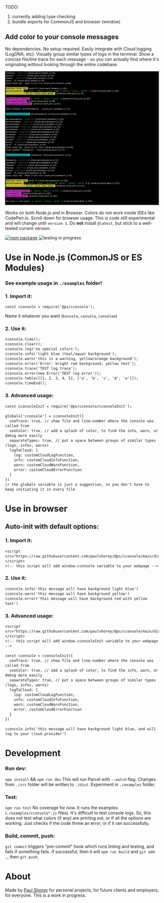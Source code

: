 TODO: 
1. currently adding type checking
2. bundle exports for CommonJS and browser (window)

## Add color to your console messages

No dependencies. No setup required. Easily integrate with Cloud logging (LogDNA, etc). Visually group similar types of logs in the terminal. Show a concise file/line trace for each message - so you can actually find where it's originating without looking through the entire codebase.

![Example screenshot](docs/examples/node--parse-str.png)

Works on both Node.js and in Browser. Colors do not work inside IDEs like CodePen.io. Scroll down for browser usage. This is code still experimental and will change until `version 1`. Do **not** install `@latest`, but stick to a well-tested current version.

[![npm package](https://img.shields.io/npm/v/@ps/cconsole.svg)](https://www.npmjs.com/package/@ps/cconsole)  ![testing in progress](coverage/badge-statements.svg)


##

# Use in Node.js (CommonJS or ES Modules)

### See example usage in `./examples` folder!

### 1. Import it:
```
const cconsole = require('@ps/cconsole');
```
Name it whatever you want (`konsole`, `consola`, `consolee`)


### 2. Use it:
```
cconsole.time();
cconsole.clear();
cconsole.log('no special colors');
cconsole.info('light blue (teal/aqua) background');
cconsole.warn('this is a warning, yellow/orange background');
cconsole.error('Error: bright red background, yellow text');
cconsole.trace('TEST log trace');
cconsole.error(new Error('TEST log error'));
cconsole.table([[1, 2, 3, 4, 5], ['a', 'b', 'c', 'd', 'e']]);
cconsole.timeEnd();
```

### 3. Advanced usage:

```
const cconsoleInit = require('@ps/cconsole/cconsoleInit');

globals['cconsole'] = cconsoleInit({
  useTrace: true, // show file and line-number where the console was called from
  useColor: true, // add a splash of color, to find the info, warn, or debug more easily
  separateTypes: true, // put a space between groups of similar types (logs, infos, warns)
  logToCloud: {
    log: customCloudLogFunction,
    info: customCloudInfoFunction,
    warn: customCloudWarnFunction,
    error: customCloudErrorFunction
  }
})
// the globals variable is just a suggestion, so you don't have to keep initiating it in every file
```


##

# Use in browser


## Auto-init with default options:

### 1. Import it:
```
<script src="https://raw.githubusercontent.com/paulshorey/@ps/cconsole/main/dist/cconsole.js"></script>
<!-- this script will add window.cconsole variable to your webpage -->
```

### 2. Use it:
```
cconcole.info('this message will have background light blue')
cconcole.warn('this message will have background yellow')
cconcole.error('this message will have background red with yellow text')
```

### 3. Advanced usage:

```
<script src="https://raw.githubusercontent.com/paulshorey/@ps/cconsole/main/dist/cconsoleInit.js"></script>
<!-- this script will add window.cconsoleInit variable to your webpage -->

const cconsole = cconsoleInit({
  useTrace: true, // show file and line-number where the console was called from
  useColor: true, // add a splash of color, to find the info, warn, or debug more easily
  separateTypes: true, // put a space between groups of similar types (logs, infos, warns)
  logToCloud: {
    log: customCloudLogFunction,
    info: customCloudInfoFunction,
    warn: customCloudWarnFunction,
    error: customCloudErrorFunction
  }
})

cconcole.info('this message will have background light blue, and will log to your cloud provider')
```

##

# Development

### Run dev:
`npm install` && `npm run dev`
This will run Parcel with `--watch` flag. Changes from `./src` folder will be written to `./dist`. Experiment in `./examples` folder.

### Test:
`npm run test` No coverage for now. It runs the examples (`./examples/cconsole*.js` files). It's difficult to test console logs. So, this does not test what colors (if any) are printing out, or if all the options are working. Just checks if the code threw an error, or if it ran successfully.

### Build, commit, push:
`git commit` triggers "pre-commit" hook which runs linting and testing, and fails if something fails. If successful, then it will `npm run build` and `git add .`, then `git push`.


##

# About

Made by [Paul Shorey](https://paulshorey.com) for personal projects, for future clients and employers, for everyone. This is a work in progress.
